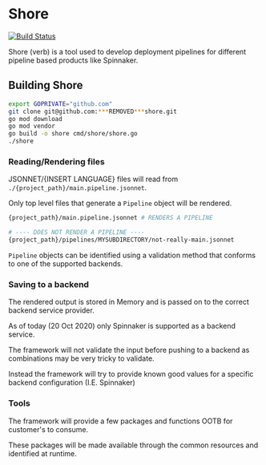# Shore

[![Build Status](https://master-11.***REMOVED***/job/***REMOVED***job/shore/job/master/badge/icon)](https://master-11.***REMOVED***/job/***REMOVED***job/shore/job/master/)

Shore (verb) is a tool used to develop deployment pipelines for different pipeline based products like Spinnaker.

## Building Shore

```bash
export GOPRIVATE="github.com"
git clone git@github.com:***REMOVED***shore.git
go mod download
go mod vendor
go build -o shore cmd/shore/shore.go
./shore
```
### Reading/Rendering files

JSONNET/{INSERT LANGUAGE} files will read from `./{project_path}/main.pipeline.jsonnet`.

Only top level files that generate a `Pipeline` object will be rendered.

```bash
{project_path}/main.pipeline.jsonnet # RENDERS A PIPELINE

# ---- DOES NOT RENDER A PIPELINE ----
{project_path}/pipelines/MYSUBDIRECTORY/not-really-main.jsonnet
```

`Pipeline` objects can be identified using a validation method that conforms to one of the supported backends.

### Saving to a backend

The rendered output is stored in Memory and is passed on to the correct backend service provider.

As of today (20 Oct 2020) only Spinnaker is supported as a backend service.

The framework will not validate the input before pushing to a backend as combinations may be very tricky to validate.

Instead the framework will try to provide known good values for a specific backend configuration (I.E. Spinnaker)

### Tools

The framework will provide a few packages and functions OOTB for customer's to consume.

These packages will be made available through the common resources and identified at runtime.
